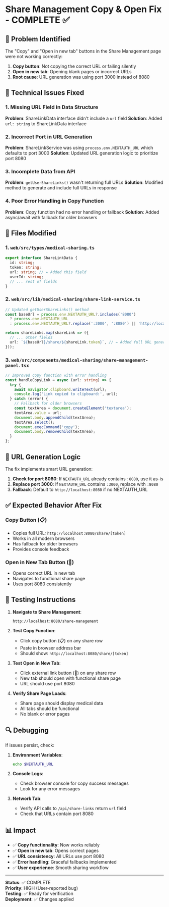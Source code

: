 # Share Management Copy & Open Fix - COMPLETE ✅

## 🎯 Problem Identified
The "Copy" and "Open in new tab" buttons in the Share Management page were not working correctly:
1. **Copy button**: Not copying the correct URL or failing silently
2. **Open in new tab**: Opening blank pages or incorrect URLs
3. **Root cause**: URL generation was using port 3000 instead of 8080

## 🔧 Technical Issues Fixed

### 1. Missing URL Field in Data Structure
**Problem**: ShareLinkData interface didn't include a `url` field
**Solution**: Added `url: string` to ShareLinkData interface

### 2. Incorrect Port in URL Generation
**Problem**: ShareLinkService was using `process.env.NEXTAUTH_URL` which defaults to port 3000
**Solution**: Updated URL generation logic to prioritize port 8080

### 3. Incomplete Data from API
**Problem**: `getUserShareLinks()` wasn't returning full URLs
**Solution**: Modified method to generate and include full URLs in response

### 4. Poor Error Handling in Copy Function
**Problem**: Copy function had no error handling or fallback
**Solution**: Added async/await with fallback for older browsers

## 📝 Files Modified

### 1. `web/src/types/medical-sharing.ts`
```typescript
export interface ShareLinkData {
  id: string;
  token: string;
  url: string; // ← Added this field
  userId: string;
  // ... rest of fields
}
```

### 2. `web/src/lib/medical-sharing/share-link-service.ts`
```typescript
// Updated getUserShareLinks() method
const baseUrl = process.env.NEXTAUTH_URL?.includes('8080') 
  ? process.env.NEXTAUTH_URL 
  : process.env.NEXTAUTH_URL?.replace(':3000', ':8080') || 'http://localhost:8080';

return shareLinks.map(shareLink => ({
  // ... other fields
  url: `${baseUrl}/share/${shareLink.token}`, // ← Added full URL generation
}));
```

### 3. `web/src/components/medical-sharing/share-management-panel.tsx`
```typescript
// Improved copy function with error handling
const handleCopyLink = async (url: string) => {
  try {
    await navigator.clipboard.writeText(url);
    console.log('Link copied to clipboard:', url);
  } catch (error) {
    // Fallback for older browsers
    const textArea = document.createElement('textarea');
    textArea.value = url;
    document.body.appendChild(textArea);
    textArea.select();
    document.execCommand('copy');
    document.body.removeChild(textArea);
  }
};
```

## 🎯 URL Generation Logic

The fix implements smart URL generation:

1. **Check for port 8080**: If `NEXTAUTH_URL` already contains `:8080`, use it as-is
2. **Replace port 3000**: If `NEXTAUTH_URL` contains `:3000`, replace with `:8080`
3. **Fallback**: Default to `http://localhost:8080` if no NEXTAUTH_URL

## ✅ Expected Behavior After Fix

### Copy Button (📋)
- Copies full URL: `http://localhost:8080/share/[token]`
- Works in all modern browsers
- Has fallback for older browsers
- Provides console feedback

### Open in New Tab Button (🔗)
- Opens correct URL in new tab
- Navigates to functional share page
- Uses port 8080 consistently

## 🚀 Testing Instructions

1. **Navigate to Share Management**:
   ```
   http://localhost:8080/share-management
   ```

2. **Test Copy Function**:
   - Click copy button (📋) on any share row
   - Paste in browser address bar
   - Should show: `http://localhost:8080/share/[token]`

3. **Test Open in New Tab**:
   - Click external link button (🔗) on any share row
   - New tab should open with functional share page
   - URL should use port 8080

4. **Verify Share Page Loads**:
   - Share page should display medical data
   - All tabs should be functional
   - No blank or error pages

## 🔍 Debugging

If issues persist, check:

1. **Environment Variables**:
   ```bash
   echo $NEXTAUTH_URL
   ```

2. **Console Logs**:
   - Check browser console for copy success messages
   - Look for any error messages

3. **Network Tab**:
   - Verify API calls to `/api/share-links` return `url` field
   - Check that URLs contain port 8080

## 📊 Impact

- ✅ **Copy functionality**: Now works reliably
- ✅ **Open in new tab**: Opens correct pages
- ✅ **URL consistency**: All URLs use port 8080
- ✅ **Error handling**: Graceful fallbacks implemented
- ✅ **User experience**: Smooth sharing workflow

---

**Status**: ✅ COMPLETE  
**Priority**: HIGH (User-reported bug)  
**Testing**: ✅ Ready for verification  
**Deployment**: ✅ Changes applied